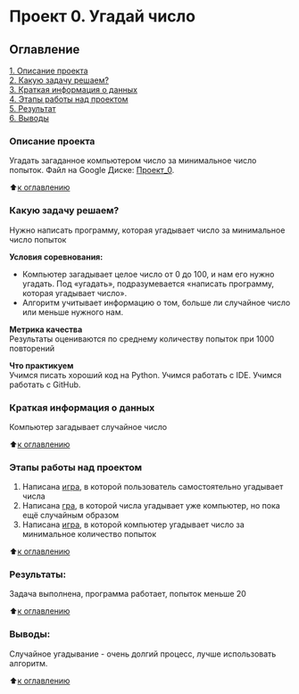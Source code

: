 # Проект 0. Угадай число

## Оглавление  
[1. Описание проекта](https://github.com/Webbigail1/Homework/tree/main/project_0/README.md#Описание-проекта)  
[2. Какую задачу решаем?](https://github.com/Webbigail1/Homework/tree/main/project_0/README.md#Какую-задачу-решаем)  
[3. Краткая информация о данных](https://github.com/Webbigail1/Homework/tree/main/project_0/README.md#Краткая-информация-о-данных)  
[4. Этапы работы над проектом](https://github.com/Webbigail1/Homework/tree/main/project_0/README.md#Этапы-работы-над-проектом)  
[5. Результат](https://github.com/Webbigail1/Homework/tree/main/project_0/README.md#Результат)    
[6. Выводы](https://github.com/Webbigail1/Homework/tree/main/project_0/README.md#Выводы) 

### Описание проекта    
Угадать загаданное компьютером число за минимальное число попыток.
Файл на Google Диске: [Проект_0](https://colab.research.google.com/drive/1llLzCb75OTLfhRqfZLuyNqb9riPTs201?usp=drive_link).

:arrow_up:[к оглавлению](https://github.com/Webbigail1/Homework/tree/main/project_0/README.md#Оглавление)


### Какую задачу решаем?    
Нужно написать программу, которая угадывает число за минимальное число попыток

**Условия соревнования:**  
- Компьютер загадывает целое число от 0 до 100, и нам его нужно угадать. Под «угадать», подразумевается «написать программу, которая угадывает число».
- Алгоритм учитывает информацию о том, больше ли случайное число или меньше нужного нам.

**Метрика качества**     
Результаты оцениваются по среднему количеству попыток при 1000 повторений

**Что практикуем**     
Учимся писать хороший код на Python.
Учимся работать с IDE.
Учимся работать с GitHub.


### Краткая информация о данных
Компьютер загадывает случайное число
  
:arrow_up:[к оглавлению](https://github.com/Webbigail1/Homework/tree/main/project_0/README.md#Оглавление)


### Этапы работы над проектом  
1. Написана [игра](https://github.com/Webbigail1/Homework/blob/main/project_0/game.py), в которой пользователь самостоятельно угадывает числа
2. Написана [гра](https://github.com/Webbigail1/Homework/blob/main/project_0/game_v2.py), в которой числа угадывает уже компьютер, но пока ещё случайным образом
3. Написана [игра](https://github.com/Webbigail1/Homework/blob/main/project_0/game_v3.py), в которой компьютер угадывает число за минимальное количество попыток

:arrow_up:[к оглавлению](https://github.com/Webbigail1/Homework/tree/main/project_0/README.md#Оглавление)


### Результаты:  
Задача выполнена, программа работает, попыток меньше 20

:arrow_up:[к оглавлению](https://github.com/Webbigail1/Homework/tree/main/project_0/README.md#Оглавление)


### Выводы:  
Случайное угадывание - очень долгий процесс, лучше использовать алгоритм.

:arrow_up:[к оглавлению](https://github.com/Webbigail1/Homework/tree/main/project_0/README.md#Оглавление)



